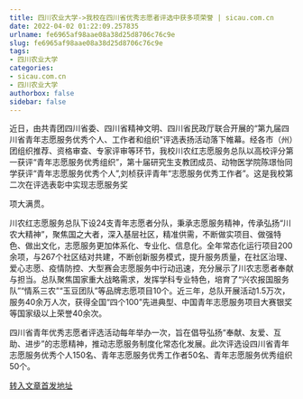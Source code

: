 ```yaml
---
title: 四川农业大学->我校在四川省优秀志愿者评选中获多项荣誉 | sicau.com.cn
date: 2022-04-02 01:22:09.257835
urlname: fe6965af98aae08a38d25d8706c76c9e
slug: fe6965af98aae08a38d25d8706c76c9e
tags: 
- 四川农业大学
categories:
- sicau.com.cn
- 四川农业大学
authorbox: false
sidebar: false
---
```

近日，由共青团四川省委、四川省精神文明、四川省民政厅联合开展的“第九届四川省青年志愿服务优秀个人、工作者和组织”评选表扬活动落下帷幕。经各市（州）团组织推荐、资格审查、专家评审等环节，我校川农红志愿服务总队以高校评分第一获评“青年志愿服务优秀组织”，第十届研究生支教团成员、动物医学院陈璟怡同学获评“青年志愿服务优秀个人”,刘桢获评青年“志愿服务优秀工作者”。这是我校第二次在评选表彰中实现志愿服务奖
<!--more-->
项大满贯。  

川农红志愿服务总队下设24支青年志愿者分队，秉承志愿服务精神，传承弘扬“川农大精神”，聚焦国之大者，深入基层社区，精准供需，不断做实项目、做强特色、做出文化，志愿服务更加体系化、专业化、信息化。全年常态化运行项目200余项，与267个社区结对共建，不断创新服务模式，提升服务质量，在社区治理、爱心志愿、疫情防控、大型赛会志愿服务中行动迅速，充分展示了川农志愿者奉献与担当。总队聚焦国家重大战略需求，发挥学科专业特色，培育了“兴农报国服务队”“情系三农”“玉豆团队”等品牌志愿项目10个。近三年，总队开展活动1.5万次，服务40余万人次，获得全国“四个100”先进典型、中国青年志愿服务项目大赛银奖等国家级以上荣誉40余次。

四川省青年优秀志愿者评选活动每年举办一次，旨在倡导弘扬“奉献、友爱、互助、进步”的志愿精神，推动志愿服务制度化常态化发展。此次评选设四川省青年志愿服务优秀个人150名、青年志愿服务优秀工作者50名、青年志愿服务优秀组织50个。



[转入文章首发地址](https://news.sicau.edu.cn/info/1078/67183.htm)
